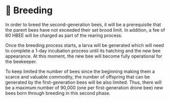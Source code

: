 # 🎀 Breeding

In order to breed the second-generation bees, it will be a prerequisite that the parent bees have not exceeded their set brood limit. In addition, a fee of 60 HBEE will be charged as part of the rearing process. &#x20;

Once the breeding process starts, a larva will be generated which will need to complete a 1-day incubation process until its hatching and the new bee appearance. At this moment, the new bee will become fully operational for the beekeeper.

To keep limited the number of bees since the beginning making them a scarce and valuable commodity, the number of offspring that can be generated by the first-generation bees will be also limited. Thus, there will be a maximum number of 90,000 (one per first-generation drone bee) new bees born through breeding in this second phase.
